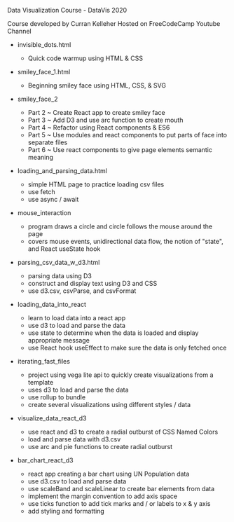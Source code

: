Data Visualization Course - DataVis 2020

Course developed by Curran Kelleher
Hosted on FreeCodeCamp Youtube Channel

- invisible_dots.html  
    - Quick code warmup using HTML & CSS  

- smiley_face_1.html  
    - Beginning smiley face using HTML, CSS, & SVG  

- smiley_face_2  
    - Part 2 ~ Create React app to create smiley face  
    - Part 3 ~ Add D3 and use arc function to create mouth  
    - Part 4 ~ Refactor using React components & ES6  
    - Part 5 ~ Use modules and react components to put parts of face into separate files  
    - Part 6 ~ Use react components to give page elements semantic meaning  

- loading_and_parsing_data.html  
    - simple HTML page to practice loading csv files  
    - use fetch  
    - use async / await  

- mouse_interaction  
    - program draws a circle and circle follows the mouse around the page  
    - covers mouse events, unidirectional data flow, the notion of "state", and React useState hook  
    
- parsing_csv_data_w_d3.html  
    - parsing data using D3  
    - construct and display text using D3 and CSS  
    - use d3.csv, csvParse, and csvFormat  
    
- loading_data_into_react  
    - learn to load data into a react app  
    - use d3 to load and parse the data  
    - use state to determine when the data is loaded and display appropriate message  
    - use React hook useEffect to make sure the data is only fetched once  

- iterating_fast_files  
    - project using vega lite api to quickly create visualizations from a template  
    - uses d3 to load and parse the data  
    - use rollup to bundle  
    - create several visualizations using different styles / data  

- visualize_data_react_d3  
    - use react and d3 to create a radial outburst of CSS Named Colors  
    - load and parse data with d3.csv 
    - use arc and pie functions to create radial outburst

- bar_chart_react_d3  
    - react app creating a bar chart using UN Population data  
    - use d3.csv to load and parse data  
    - use scaleBand and scaleLinear to create bar elements from data  
    - implement the margin convention to add axis space  
    - use ticks function to add tick marks and / or labels to x & y axis  
    - add styling and formatting